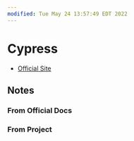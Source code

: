 ```yaml
---
modified: Tue May 24 13:57:49 EDT 2022
---
```

# Cypress

- [Official Site](https://www.cypress.io/)

## Notes

### From Official Docs

### From Project
